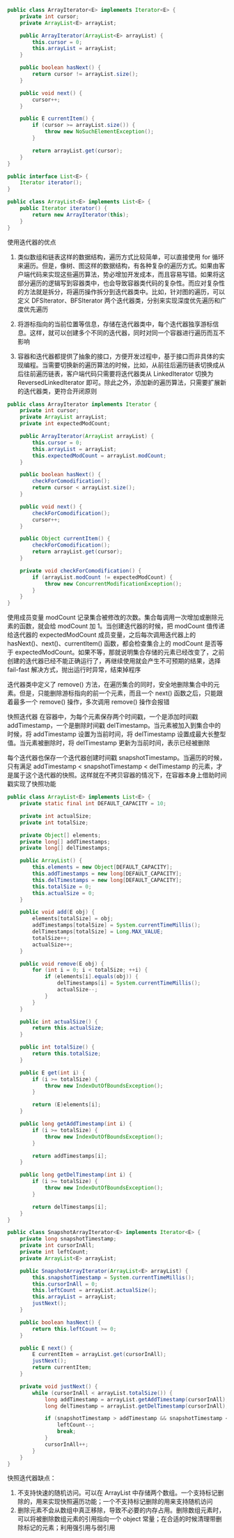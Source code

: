 ```java
public class ArrayIterator<E> implements Iterator<E> {
    private int cursor;
    private ArrayList<E> arrayList;

    public ArrayIterator(ArrayList<E> arrayList) {
        this.cursor = 0;
        this.arrayList = arrayList;
    }

    public boolean hasNext() {
        return cursor != arrayList.size();
    }

    public void next() {
        cursor++;
    }

    public E currentItem() {
        if (cursor >= arrayList.size()) {
            throw new NoSuchElementException();
        }

        return arrayList.get(cursor);
    }
}
```
```java
public interface List<E> {
    Iterator iterator();
}

public class ArrayList<E> implements List<E> {
    public Iterator iterator() {
        return new ArrayIterator(this);
    }
}
```

使用迭代器的优点
1. 类似数组和链表这样的数据结构，遍历方式比较简单，可以直接使用 for 循环来遍历。但是，像树、图这样的数据结构，有各种复杂的遍历方式。如果由客户端代码来实现这些遍历算法，势必增加开发成本，而且容易写错。如果将这部分遍历的逻辑写到容器类中，也会导致容器类代码的复杂性。而应对复杂性的方法就是拆分，将遍历操作拆分到迭代器类中。比如，针对图的遍历，可以定义 DFSIterator、BFSIterator 两个迭代器类，分别来实现深度优先遍历和广度优先遍历

2. 将游标指向的当前位置等信息，存储在迭代器类中，每个迭代器独享游标信息。这样，就可以创建多个不同的迭代器，同时对同一个容器进行遍历而互不影响

3. 容器和迭代器都提供了抽象的接口，方便开发过程中，基于接口而非具体的实现编程。当需要切换新的遍历算法的时候，比如，从前往后遍历链表切换成从后往前遍历链表，客户端代码只需要将迭代器类从 LinkedIterator 切换为 ReversedLinkedIterator 即可。除此之外，添加新的遍历算法，只需要扩展新的迭代器类，更符合开闭原则


```java
public class ArrayIterator implements Iterator {
    private int cursor;
    private ArrayList arrayList;
    private int expectedModCount;

    public ArrayIterator(ArrayList arrayList) {
        this.cursor = 0;
        this.arrayList = arrayList;
        this.expectedModCount = arrayList.modCount;
    }

    public boolean hasNext() {
        checkForComodification();
        return cursor < arrayList.size();
    }

    public void next() {
        checkForComodification();
        cursor++;
    }

    public Object currentItem() {
        checkForComodification();
        return arrayList.get(cursor);
    }

    private void checkForComodification() {
        if (arrayList.modCount != expectedModCount) {
            throw new ConcurrentModificationException();
        }
    }
}
```

使用成员变量 modCount 记录集合被修改的次数。集合每调用一次增加或删除元素的函数，就会给 modCount 加 1。当创建迭代器的时候，把 modCount 值传递给迭代器的 expectedModCount 成员变量，之后每次调用迭代器上的 hasNext()、next()、currentItem() 函数，都会检查集合上的 modCount 是否等于 expectedModCount。如果不等，那就说明集合存储的元素已经改变了，之前创建的迭代器已经不能正确运行了，再继续使用就会产生不可预期的结果，选择 fail-fast 解决方式，抛出运行时异常，结束掉程序


迭代器类中定义了 remove() 方法，在遍历集合的同时，安全地删除集合中的元素。但是，只能删除游标指向的前一个元素，而且一个 next() 函数之后，只能跟着最多一个 remove() 操作，多次调用 remove() 操作会报错


快照迭代器
在容器中，为每个元素保存两个时间戳，一个是添加时间戳 addTimestamp，一个是删除时间戳 delTimestamp。当元素被加入到集合中的时候，将 addTimestamp 设置为当前时间，将 delTimestamp 设置成最大长整型值。当元素被删除时，将 delTimestamp 更新为当前时间，表示已经被删除

每个迭代器也保存一个迭代器创建时间戳 snapshotTimestamp。当遍历的时候，只有满足 addTimestamp < snapshotTimestamp < delTimestamp 的元素，才是属于这个迭代器的快照。这样就在不拷贝容器的情况下，在容器本身上借助时间戳实现了快照功能

```java
public class ArrayList<E> implements List<E> {
    private static final int DEFAULT_CAPACITY = 10;

    private int actualSize;
    private int totalSize;

    private Object[] elements;
    private long[] addTimestamps;
    private long[] delTimestamps;

    public ArrayList() {
        this.elements = new Object[DEFAULT_CAPACITY];
        this.addTimestamps = new long[DEFAULT_CAPACITY];
        this.delTimestamps = new long[DEFAULT_CAPACITY];
        this.totalSize = 0;
        this.actualSize = 0;
    }

    public void add(E obj) {
        elements[totalSize] = obj;
        addTimestamps[totalSize] = System.currentTimeMillis();
        delTimestamps[totalSize] = Long.MAX_VALUE;
        totalSize++;
        actualSize++;
    }

    public void remove(E obj) {
        for (int i = 0; i < totalSize; ++i) {
            if (elements[i].equals(obj)) {
                delTimestamps[i] = System.currentTimeMillis();
                actualSize--;
            }
        }
    }

    public int actualSize() {
        return this.actualSize;
    }

    public int totalSize() {
        return this.totalSize;
    }

    public E get(int i) {
        if (i >= totalSize) {
            throw new IndexOutOfBoundsException();
        }

        return (E)elements[i];
    }

    public long getAddTimestamp(int i) {
        if (i >= totalSize) {
            throw new IndexOutOfBoundsException();
        }

        return addTimestamps[i];
    }

    public long getDelTimestamp(int i) {
        if (i >= totalSize) {
            throw new IndexOutOfBoundsException();
        }

        return delTimestamps[i];
    }
}
```

```java
public class SnapshotArrayIterator<E> implements Iterator<E> {
    private long snapshotTimestamp;
    private int cursorInAll;
    private int leftCount;
    private ArrayList<E> arrayList;

    public SnapshotArrayIterator(ArrayList<E> arrayList) {
        this.snapshotTimestamp = System.currentTimeMillis();
        this.cursorInAll = 0;
        this.leftCount = arrayList.actualSize();
        this.arrayList = arrayList;
        justNext();
    }

    public boolean hasNext() {
        return this.leftCount >= 0;
    }

    public E next() {
        E currentItem = arrayList.get(cursorInAll);
        justNext();
        return currentItem;
    }

    private void justNext() {
        while (cursorInAll < arrayList.totalSize()) {
            long addTimestamp = arrayList.getAddTimestamp(cursorInAll);
            long delTimestamp = arrayList.getDelTimestamp(cursorInAll);

            if (snapshotTimestamp > addTimestamp && snapshotTimestamp < delTimestamp) {
                leftCount--;
                break;
            }
            cursorInAll++;
        }
    }
}
```

快照迭代器缺点：
1. 不支持快速的随机访问。可以在 ArrayList 中存储两个数组。一个支持标记删除的，用来实现快照遍历功能；一个不支持标记删除的用来支持随机访问
2. 删除元素不会从数组中真正移除，导致不必要的内存占用。删除数组元素时，可以将被删除数组元素的引用指向一个 object 常量；在合适的时候清理带删除标记的元素；利用强引用与弱引用

